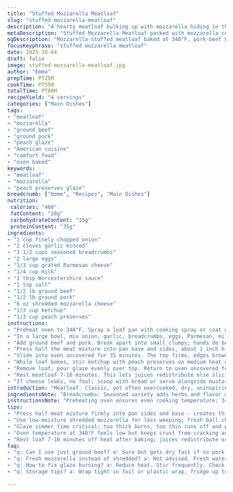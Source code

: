 ```yaml
---
title: "Stuffed Mozzarella Meatloaf"
slug: "stuffed-mozzarella-meatloaf"
description: "A hearty meatloaf bulking up with mozzarella hiding in the center. Tossed onions, garlic, and Parmesan bind the crumbly beef and pork. Ketchup blended with peach preserves replaces the typical tangy glaze. Press the meat mixture firmly around the cheese mound, crucial to avoid melting cheese escapes. Oven routine split into phases. Watch melting cheese, browning crust, firm internal feel. Rest before slicing or it’ll fall apart. Simple substitutions available if pantry gaps hit. Solid for weeknight dinners or weekend experiments."
metaDescription: "Stuffed Mozzarella Meatloaf packed with mozzarella center, blended beef and pork, peach preserves glaze. Oven bake with layered flavors, juicy texture, rich crust."
ogDescription: "Mozzarella-stuffed meatloaf baked at 340°F, pork-beef blend, peach glaze simmers gently, cheese bubbles and crust browns. Rest meatloaf before slicing to hold juices."
focusKeyphrase: "stuffed mozzarella meatloaf"
date: 2025-10-04
draft: false
image: stuffed-mozzarella-meatloaf.jpg
author: "Emma"
prepTime: PT25M
cookTime: PT55M
totalTime: PT80M
recipeYield: "4 servings"
categories: ["Main Dishes"]
tags:
- "meatloaf"
- "mozzarella"
- "ground beef"
- "ground pork"
- "peach glaze"
- "American cuisine"
- "comfort food"
- "oven baked"
keywords:
- "meatloaf"
- "mozzarella"
- "peach preserves glaze"
breadcrumb: ["Home", "Recipes", "Main Dishes"]
nutrition: 
 calories: "460"
 fatContent: "28g"
 carbohydrateContent: "15g"
 proteinContent: "35g"
ingredients:
- "1 cup finely chopped onion"
- "2 cloves garlic minced"
- "1 1/2 cups seasoned breadcrumbs"
- "2 large eggs"
- "1/3 cup grated Parmesan cheese"
- "1/4 cup milk"
- "1 tbsp Worcestershire sauce"
- "1 tsp salt"
- "1/2 lb ground beef"
- "1/2 lb ground pork"
- "6 oz shredded mozzarella cheese"
- "1/3 cup ketchup"
- "1/3 cup peach preserves"
instructions:
- "Preheat oven to 340°F. Spray a loaf pan with cooking spray or coat with lard if you want extra flavor ; parchment paper lining recommended for easy lift out."
- "In a large bowl, mix onion, garlic, breadcrumbs, eggs, Parmesan, milk, Worcestershire, salt. The mix smells earthy and sharp from Parmesan; coats fingers sticky but not wet."
- "Add ground beef and pork. Break apart into small clumps; hands do best job. Toss gently, keep some crumb bits visible. Overmixing can toughen the loaf; patience matters here."
- "Press half the meat mixture into pan base and sides, about 1 inch high. In the center mound the shredded mozzarella - more than 6 oz can ooze out so moderate. Cover with remaining meat, packing firmly but not squashing air out or it’ll get dense."
- "Slide into oven uncovered for 35 minutes. The top firms, edges brown slightly. Cheese inside begins to bubble, audible pop of melting."
- "While loaf bakes, stir ketchup with peach preserves on medium heat until smooth, shiny, slightly reduced around edges by 5 minutes. Sweetness tames acidity, adds unexpected warmth."
- "Remove loaf; pour glaze evenly over top. Return to oven uncovered for another 25 minutes or until internal temperature hits 160°F. Look for golden crust, juices lightly pooling at sides."
- "Rest meatloaf 7-10 minutes. This lets juices redistribute else slicing turns into disaster. Use parchment sling or spatula to lift carefully, slice against grain in thick slabs."
- "If cheese leaks, no foul; scoop with bread or serve alongside mustard aioli. Loaf keeps well wrapped in fridge then reheated gently on stovetop or oven."
introduction: "Meatloaf. Classic, yet often overcooked, dry, uninspiring. Learned to ditch too much breadcrumb filler, to coax moisture with milk and eggs balanced by sharp Parmesan. Tried ground pork blended in to add richness and fat without greasy heaviness. Found mozzarella hidden center gives blast of molten cheesy bliss during the cut. Grape jelly swapped out for peach preserves, something from a dusty jar found on a whim. Adds fruity undertone not expected but welcomed. Oven temp lowered slightly; 340°F keeps crust from getting too crispy while cheese melts nicely inside. Resting is mandatory to avoid drippy slices. I never skip pan lining; makes pulling loaf out simple, keeps edges intact. Hands on mixing, firm but gentle packing, interrupted baking steps. Trust your nose, touch, sight over timers alone."
ingredientsNote: "Breadcrumbs: Seasoned variety adds herbs and flavor without additional work. If unavailable, use plain breadcrumbs with dash of herb mix. Eggs stabilize meat and aid moisture; fresh ones critical for binding. Parmesan cheese is not optional; it layers nutty saltiness, can sub Pecorino Romano for sharper bite. Milk softens texture, choose whole for creaminess or plant-based for a dairy-free twist. Worcestershire adds umami depth; soy sauce can substitute but reduce salt elsewhere. Ground beef alone can dry out, blending half with ground pork helps keep it tender, pork shoulder preferred for fat content. Mozzarella type matters; go for low-moisture shredded, avoid fresh balls or cheese will weep and flood pan. Glaze switch from grape jelly to peach preserves smoothes sweet finish, apricot jam also works. Pan choice: loaf pan lined with parchment or greased meatloaf pan. Lard or butter over spray enrich crust flavor."
instructionsNote: "Preheating oven ensures even cooking temperature; 340°F slightly lower than usual to avoid dry, cracked crusts. Parchment lining solves tight loaf sticks problem while allowing easy lift-out. Combine ingredients in stages to layer flavors and avoid overmixing, too much breaks meat fibers leading to dense loaf. Pressing half meat mixture up sides creates shell around cheese; prevents melted mozzarella from escaping during bake. Rest period crucial; hot resting lets juices redistribute rather than run out like a river during slicing. Glaze: stir ketchup and peach preserves over medium heat until well combined and just reduced; too thick and it burns on top, too thin and it runs off. Watch loaf surface for firmness before adding sheen glaze, bubbling cheese inside audible sign of nearing done. Always use meat thermometer for final temp; tossing a slice in oven too long means dry loaf. Slice thickly, serve warm to keep cheese gooey and crust crisp. Freeze well wrapped for make ahead meals."
tips:
- "Press half meat mixture firmly into pan sides and base - creates thick shell around mozzarella. Cheese melts violently if escape paths exist. Avoid dense loaf by not squashing air. Hands best for gentle but firm packing."
- "Use low-moisture shredded mozzarella for less weeping; fresh ball cheeses flood pan with water. Amount matters too. 6 ounces max — more makes gooey escape inevitable. Keep eyeball on bubbling cheese sounds for doneness."
- "Glaze simmer time critical; too thick burns, too thin runs off and pools unevenly. Medium heat, stir until shiny and slightly reduced edges. Expect faint fruit aroma from peach preserves. Can swap apricot jam or grape jelly with less sweetness."
- "Oven temperature at 340°F feels low but keeps crust from cracking and drying; crust forms while cheese melts inside. Timing split into two phases; initial bake firms edges and sets shape; second glaze phase adds shine and seals moisture inside."
- "Rest loaf 7-10 minutes off heat after baking; juices redistribute or slice turns runny disaster. Use parchment sling or spatula to lift - loaf fragile before resting. Slicing against grain thickly maintains shape and chewy texture. Refrigerate leftovers tightly wrapped."
faq:
- "q: Can I use just ground beef? a: Sure but gets dry fast if no pork mixed. Pork adds fat and moisture. If using beef only, increase milk or egg slightly. Monitor closely, overcooked beef shrinks and toughens. Consider pork shoulder or fattier beef cuts for balance."
- "q: Fresh mozzarella instead of shredded? a: Not advised. Fresh water content too high, will leak messily and sog loaf base. Shredded low-moisture preferred for controlled melting. If fresh only, dry thoroughly and reduce amount. Expect watery pan and risk flattening loaf shape."
- "q: How to fix glaze burning? a: Reduce heat. Stir frequently. Check thickness early. Too thick blackens fast. Use timer. Swap peach preserves if high sugar jams burn easily. Lower oven rack position can help prevent scorching top surface too soon."
- "q: Storage tips? a: Wrap tight in foil or plastic wrap, fridge up to 4 days. Freeze slices well, thaw gently. Reheat low and slow in oven or stovetop to retain crust and melt cheese without drying. Microwave not ideal but works if urgent; expect soft crust then."

---
```

